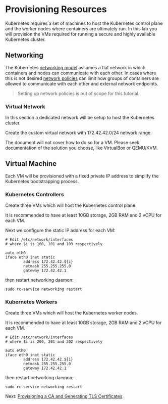 # Provisioning Resources

Kubernetes requires a set of machines to host the Kubernetes control plane and the worker nodes where containers are ultimately run. In this lab you will provision the VMs required for running a secure and highly available Kubernetes cluster.

## Networking

The Kubernetes [networking model](https://kubernetes.io/docs/concepts/cluster-administration/networking/#kubernetes-model) assumes a flat network in which containers and nodes can communicate with each other. In cases where this is not desired [network policies](https://kubernetes.io/docs/concepts/services-networking/network-policies/) can limit how groups of containers are allowed to communicate with each other and external network endpoints.

> Setting up network policies is out of scope for this tutorial.

### Virtual Network

In this section a dedicated network will be setup to host the Kubernetes cluster.

Create the custom virtual network with 172.42.42.0/24 network range.

The document will not cover how to do so for a VM. Please seek documentation of the solution you choose, like VirtualBox or QEMU/KVM.

## Virtual Machine

Each VM will be provisioned with a fixed private IP address to simplify the Kubernetes bootstrapping process.

### Kubernetes Controllers

Create three VMs which will host the Kubernetes control plane.

It is recommended to have at least 10GB storage, 2GB RAM and 2 vCPU for each VM.

Next we configure the static IP address for each VM:

```
# Edit /etc/network/interfaces
# where $i is 100, 101 and 103 respectively

auto eth0
iface eth0 inet static
        address 172.42.42.${i}
        netmask 255.255.255.0
        gateway 172.42.42.1
```

then restart networking daemon:

```
sudo rc-service networking restart
```

### Kubernetes Workers

Create three VMs which will host the Kubernetes worker nodes.

It is recommended to have at least 10GB storage, 2GB RAM and 2 vCPU for each VM.

```
# Edit /etc/network/interfaces
# where $i is 200, 201 and 202 respectively

auto eth0
iface eth0 inet static
        address 172.42.42.${i}
        netmask 255.255.255.0
        gateway 172.42.42.1
```

then restart networking daemon:

```
sudo rc-service networking restart
```

Next: [Provisioning a CA and Generating TLS Certificates](04-certificate-authority.md)

